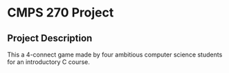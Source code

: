 # CMPS 270 Project

## Project Description
This a 4-connect game made by four ambitious computer science students for an introductory C course.  
